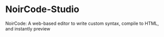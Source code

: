 # NoirCode-Studio
NoirCode: A web-based editor to write custom syntax, compile to HTML, and instantly preview
